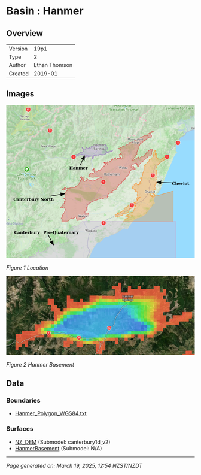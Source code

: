 # Basin : Hanmer

## Overview
|         |                     |
|---------|---------------------|
| Version | 19p1           |
| Type    | 2        |
| Author  | Ethan Thomson            |
| Created | 2019-01           |


## Images
![](../images/basins/cheviot_hanmer_northcanterbury.png)

*Figure 1 Location*

![](../images/basins/hanmer_basement.png)

*Figure 2 Hanmer Basement*


## Data
### Boundaries
- [Hanmer_Polygon_WGS84.txt](../../velocity_modelling/Data/SI_BASINS/Hanmer_Polygon_WGS84.txt)

### Surfaces
- [NZ_DEM](../../velocity_modelling/Data/DEM/NZ_DEM_HD.in) (Submodel: canterbury1d_v2)
- [HanmerBasement](../../velocity_modelling/Data/SI_BASINS/Hanmer_Basement_WGS84_v0p0.in) (Submodel: N/A)

---
*Page generated on: March 19, 2025, 12:54 NZST/NZDT*
